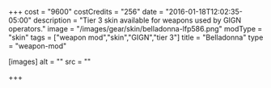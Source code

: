 +++
cost = "9600"
costCredits = "256"
date = "2016-01-18T12:02:35-05:00"
description = "Tier 3 skin available for weapons used by GIGN operators."
image = "/images/gear/skin/belladonna-lfp586.png"
modType = "skin"
tags = ["weapon mod","skin","GIGN","tier 3"]
title = "Belladonna"
type = "weapon-mod"

[images]
  alt = ""
  src = ""

+++
